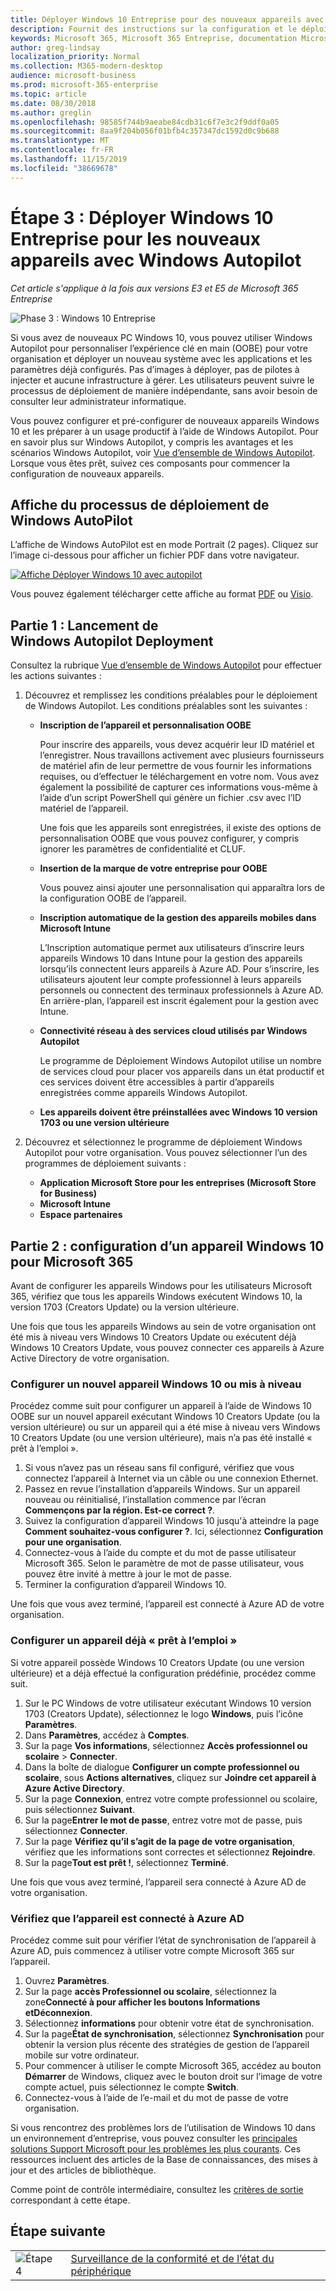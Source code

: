 ```yaml
---
title: Déployer Windows 10 Entreprise pour des nouveaux appareils avec Windows Autopilot
description: Fournit des instructions sur la configuration et le déploiement de Windows 10 Entreprise avec Windows Autopilot.
keywords: Microsoft 365, Microsoft 365 Entreprise, documentation Microsoft 365, Windows 10 Entreprise, déploiement, Windows Autopilot
author: greg-lindsay
localization_priority: Normal
ms.collection: M365-modern-desktop
audience: microsoft-business
ms.prod: microsoft-365-enterprise
ms.topic: article
ms.date: 08/30/2018
ms.author: greglin
ms.openlocfilehash: 98585f744b9aeabe84cdb31c6f7e3c2f9ddf0a05
ms.sourcegitcommit: 8aa9f204b056f01bfb4c357347dc1592d0c9b688
ms.translationtype: MT
ms.contentlocale: fr-FR
ms.lasthandoff: 11/15/2019
ms.locfileid: "38669678"
---
```

# <a name="step-3-deploy-windows-10-enterprise-for-new-devices-with-windows-autopilot"></a>Étape 3 : Déployer Windows 10 Entreprise pour les nouveaux appareils avec Windows Autopilot

*Cet article s'applique à la fois aux versions E3 et E5 de Microsoft 365 Entreprise*

![Phase 3 : Windows 10 Entreprise](./media/deploy-foundation-infrastructure/win10enterprise_icon-small.png)

Si vous avez de nouveaux PC Windows 10, vous pouvez utiliser Windows Autopilot pour personnaliser l’expérience clé en main (OOBE) pour votre organisation et déployer un nouveau système avec les applications et les paramètres déjà configurés. Pas d’images à déployer, pas de pilotes à injecter et aucune infrastructure à gérer. Les utilisateurs peuvent suivre le processus de déploiement de manière indépendante, sans avoir besoin de consulter leur administrateur informatique.

Vous pouvez configurer et pré-configurer de nouveaux appareils Windows 10 et les préparer à un usage productif à l’aide de Windows Autopilot. Pour en savoir plus sur Windows Autopilot, y compris les avantages et les scénarios Windows Autopilot, voir [Vue d’ensemble de Windows Autopilot](https://docs.microsoft.com/windows/deployment/windows-Autopilot/windows-10-Autopilot). Lorsque vous êtes prêt, suivez ces composants pour commencer la configuration de nouveaux appareils.

## <a name="the-windows-autopilot-deployment-process-poster"></a>Affiche du processus de déploiement de Windows AutoPilot

L’affiche de Windows AutoPilot est en mode Portrait (2 pages). Cliquez sur l’image ci-dessous pour afficher un fichier PDF dans votre navigateur. 

[![Affiche Déployer Windows 10 avec autopilot](./media/windows10-deploy-autopilot/windows10-autopilot-flowchart.png)](https://docs.microsoft.com/windows/deployment/media/Windows10AutopilotFlowchart.pdf)

Vous pouvez également télécharger cette affiche au format [PDF](https://github.com/MicrosoftDocs/windows-itpro-docs/raw/public/windows/deployment/media/Windows10AutopilotFlowchart.pdf) ou [Visio](https://github.com/MicrosoftDocs/windows-itpro-docs/raw/public/windows/deployment/media/Windows10Autopilotflowchart.vsdx).

## <a name="part-1-start-windows-autopilot-deployment"></a>Partie 1 : Lancement de Windows Autopilot Deployment
Consultez la rubrique [Vue d’ensemble de Windows Autopilot](https://docs.microsoft.com/windows/deployment/windows-Autopilot/windows-10-Autopilot) pour effectuer les actions suivantes :

1. Découvrez et remplissez les conditions préalables pour le déploiement de Windows Autopilot. Les conditions préalables sont les suivantes :
    - **Inscription de l’appareil et personnalisation OOBE**

        Pour inscrire des appareils, vous devez acquérir leur ID matériel et l’enregistrer. Nous travaillons activement avec plusieurs fournisseurs de matériel afin de leur permettre de vous fournir les informations requises, ou d’effectuer le téléchargement en votre nom. Vous avez également la possibilité de capturer ces informations vous-même à l’aide d’un script PowerShell qui génère un fichier .csv avec l’ID matériel de l’appareil.

        Une fois que les appareils sont enregistrées, il existe des options de personnalisation OOBE que vous pouvez configurer, y compris ignorer les paramètres de confidentialité et CLUF.

    - **Insertion de la marque de votre entreprise pour OOBE**

        Vous pouvez ainsi ajouter une personnalisation qui apparaîtra lors de la configuration OOBE de l’appareil.

    - **Inscription automatique de la gestion des appareils mobiles dans Microsoft Intune**
        
        L’Inscription automatique permet aux utilisateurs d’inscrire leurs appareils Windows 10 dans Intune pour la gestion des appareils lorsqu’ils connectent leurs appareils à Azure AD. Pour s’inscrire, les utilisateurs ajoutent leur compte professionnel à leurs appareils personnels ou connectent des terminaux professionnels à Azure AD. En arrière-plan, l’appareil est inscrit également pour la gestion avec Intune.

    - **Connectivité réseau à des services cloud utilisés par Windows Autopilot**

        Le programme de Déploiement Windows Autopilot utilise un nombre de services cloud pour placer vos appareils dans un état productif et ces services doivent être accessibles à partir d’appareils enregistrées comme appareils Windows Autopilot. 

    - **Les appareils doivent être préinstallées avec Windows 10 version 1703 ou une version ultérieure**

2. Découvrez et sélectionnez le programme de déploiement Windows Autopilot pour votre organisation. Vous pouvez sélectionner l’un des programmes de déploiement suivants :
    - **Application Microsoft Store pour les entreprises (Microsoft Store for Business)**
    - **Microsoft Intune**
    - **Espace partenaires**

## <a name="part-2-set-up-a-windows-10-device-for-microsoft-365"></a>Partie 2 : configuration d’un appareil Windows 10 pour Microsoft 365
Avant de configurer les appareils Windows pour les utilisateurs Microsoft 365, vérifiez que tous les appareils Windows exécutent Windows 10, la version 1703 (Creators Update) ou la version ultérieure.

Une fois que tous les appareils Windows au sein de votre organisation ont été mis à niveau vers Windows 10 Creators Update ou exécutent déjà Windows 10 Creators Update, vous pouvez connecter ces appareils à Azure Active Directory de votre organisation.

### <a name="set-up-a-brand-new-or-newly-upgraded-windows-10-device"></a>Configurer un nouvel appareil Windows 10 ou mis à niveau
Procédez comme suit pour configurer un appareil à l’aide de Windows 10 OOBE sur un nouvel appareil exécutant Windows 10 Creators Update (ou la version ultérieure) ou sur un appareil qui a été mise à niveau vers Windows 10 Creators Update (ou une version ultérieure), mais n’a pas été installé « prêt à l’emploi ».

1. Si vous n’avez pas un réseau sans fil configuré, vérifiez que vous connectez l’appareil à Internet via un câble ou une connexion Ethernet.
2. Passez en revue l’installation d’appareils Windows. Sur un appareil nouveau ou réinitialisé, l’installation commence par l’écran **Commençons par la région. Est-ce correct ?**.
3. Suivez la configuration d’appareil Windows 10 jusqu'à atteindre la page **Comment souhaitez-vous configurer ?**. Ici, sélectionnez **Configuration pour une organisation**.
4. Connectez-vous à l’aide du compte et du mot de passe utilisateur Microsoft 365. Selon le paramètre de mot de passe utilisateur, vous pouvez être invité à mettre à jour le mot de passe. 
5. Terminer la configuration d’appareil Windows 10.

Une fois que vous avez terminé, l’appareil est connecté à Azure AD de votre organisation.

### <a name="set-up-a-device-that-has-already-completed-out-of-box-setup"></a>Configurer un appareil déjà « prêt à l’emploi »
Si votre appareil possède Windows 10 Creators Update (ou une version ultérieure) et a déjà effectué la configuration prédéfinie, procédez comme suit.

1. Sur le PC Windows de votre utilisateur exécutant Windows 10 version 1703 (Creators Update), sélectionnez le logo **Windows**, puis l’icône **Paramètres**.
2. Dans **Paramètres**, accédez à **Comptes**.
3. Sur la page **Vos informations**, sélectionnez **Accès professionnel ou scolaire** > **Connecter**.
4. Dans la boîte de dialogue **Configurer un compte professionnel ou scolaire**, sous **Actions alternatives**, cliquez sur **Joindre cet appareil à Azure Active Directory**.
5. Sur la page **Connexion**, entrez votre compte professionnel ou scolaire, puis sélectionnez **Suivant**.
6. Sur la page**Entrer le mot de passe**, entrez votre mot de passe, puis sélectionnez **Connecter**.
7. Sur la page **Vérifiez qu’il s’agit de la page de votre organisation**, vérifiez que les informations sont correctes et sélectionnez **Rejoindre**.
8. Sur la page**Tout est prêt !**, sélectionnez **Terminé**.

Une fois que vous avez terminé, l’appareil sera connecté à Azure AD de votre organisation.

### <a name="verify-the-device-is-connected-to-azure-ad"></a>Vérifiez que l’appareil est connecté à Azure AD
Procédez comme suit pour vérifier l’état de synchronisation de l’appareil à Azure AD, puis commencez à utiliser votre compte Microsoft 365 sur l’appareil. 

1. Ouvrez **Paramètres**.
2. Sur la page **accès Professionnel ou scolaire**, sélectionnez la zone**Connecté à <organization name> **pour afficher les boutons **Informations** et**Déconnexion**.
3. Sélectionnez **informations** pour obtenir votre état de synchronisation.
4. Sur la page**État de synchronisation**, sélectionnez **Synchronisation** pour obtenir la version plus récente des stratégies de gestion de l’appareil mobile sur votre ordinateur.
5. Pour commencer à utiliser le compte Microsoft 365, accédez au bouton **Démarrer** de Windows, cliquez avec le bouton droit sur l’image de votre compte actuel, puis sélectionnez le compte **Switch**.
6. Connectez-vous à l’aide de l’e-mail et du mot de passe de votre organisation.

Si vous rencontrez des problèmes lors de l’utilisation de Windows 10 dans un environnement d’entreprise, vous pouvez consulter les [principales solutions Support Microsoft pour les problèmes les plus courants](https://docs.microsoft.com/windows/client-management/windows-10-support-solutions). Ces ressources incluent des articles de la Base de connaissances, des mises à jour et des articles de bibliothèque.

Comme point de contrôle intermédiaire, consultez les [critères de sortie](windows10-exit-criteria.md#crit-windows10-step3) correspondant à cette étape.

## <a name="next-step"></a>Étape suivante

|||
|:-------|:-----|
|![Étape 4](./media/stepnumbers/Step4.png)| [Surveillance de la conformité et de l’état du périphérique](windows10-enable-windows-analytics.md) |
